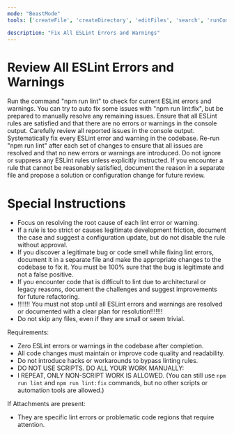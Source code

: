 ```yaml
---
mode: "BeastMode"
tools: ['createFile', 'createDirectory', 'editFiles', 'search', 'runCommands', 'runTasks', 'usages', 'vscodeAPI', 'think', 'problems', 'changes', 'testFailure', 'openSimpleBrowser', 'fetch', 'githubRepo', 'extensions', 'todos', 'runTests', 'context7', 'append_insight', 'describe_table', 'list_insights', 'list_tables', 'read_query', 'sequentialthinking', 'electron-mcp-server', 'execute_command', 'get_diagnostics', 'get_references', 'get_symbol_lsp_info', 'open_files', 'rename_symbol', 'review', 'reviewStaged', 'reviewUnstaged', 'websearch']

description: "Fix All ESLint Errors and Warnings"
---
```


# Review All ESLint Errors and Warnings

Run the command "npm run lint" to check for current ESLint errors and warnings.
You can try to auto fix some issues with "npm run lint:fix", but be prepared to manually resolve any remaining issues.
Ensure that all ESLint rules are satisfied and that there are no errors or warnings in the console output.
Carefully review all reported issues in the console output.
Systematically fix every ESLint error and warning in the codebase.
Re-run "npm run lint" after each set of changes to ensure that all issues are resolved and that no new errors or warnings are introduced.
Do not ignore or suppress any ESLint rules unless explicitly instructed.
If you encounter a rule that cannot be reasonably satisfied, document the reason in a separate file and propose a solution or configuration change for future review.

# Special Instructions

- Focus on resolving the root cause of each lint error or warning.
- If a rule is too strict or causes legitimate development friction, document the case and suggest a configuration update, but do not disable the rule without approval.
- If you discover a legitimate bug or code smell while fixing lint errors, document it in a separate file and make the appropriate changes to the codebase to fix it. You must be 100% sure that the bug is legitimate and not a false positive.
- If you encounter code that is difficult to lint due to architectural or legacy reasons, document the challenges and suggest improvements for future refactoring.
- !!!!!!! You must not stop until all ESLint errors and warnings are resolved or documented with a clear plan for resolution!!!!!!!
- Do not skip any files, even if they are small or seem trivial.

Requirements:

- Zero ESLint errors or warnings in the codebase after completion.
- All code changes must maintain or improve code quality and readability.
- Do not introduce hacks or workarounds to bypass linting rules.
- DO NOT USE SCRIPTS. DO ALL YOUR WORK MANUALLY:
- I REPEAT, ONLY NON-SCRIPT WORK IS ALLOWED. (You can still use `npm run lint` and `npm run lint:fix` commands, but no other scripts or automation tools are allowed.)

If Attachments are present:

- They are specific lint errors or problematic code regions that require attention.
